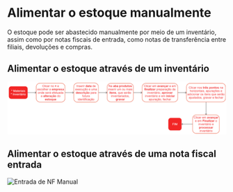 # Alimentar o estoque manualmente

O estoque pode ser abastecido manualmente por meio de um inventário, assim como por notas fiscais de entrada, como notas de transferência entre filiais, devoluções e compras.

## Alimentar o estoque através de um inventário

![Inventário](../material/inventory.png)

## Alimentar o estoque através de uma nota fiscal entrada

![Entrada de NF Manual](../fiscal/incomingInvoice/incomingInvoice.png)